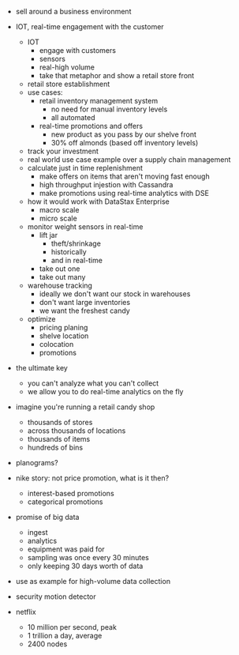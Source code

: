 * sell around a business environment

* IOT, real-time engagement with the customer
    * IOT
        * engage with customers
        * sensors
        * real-high volume
        * take that metaphor and show a retail store front
    * retail store establishment
    * use cases:
        * retail inventory management system
            * no need for manual inventory levels
            * all automated
        * real-time promotions and offers
            * new product as you pass by our shelve front
            * 30% off almonds (based off inventory levels)
    * track your investment
    * real world use case example over a supply chain management
    * calculate just in time replenishment
        * make offers on items that aren't moving fast enough
        * high throughput injestion with Cassandra
        * make promotions using real-time analytics with DSE
    * how it would work with DataStax Enterprise
        * macro scale
        * micro scale
    * monitor weight sensors in real-time
        * lift jar
            * theft/shrinkage
            * historically
            * and in real-time
        * take out one
        * take out many
    * warehouse tracking
        * ideally we don't want our stock in warehouses
        * don't want large inventories
        * we want the freshest candy
    * optimize
        * pricing planing
        * shelve location
        * colocation
        * promotions

* the ultimate key
    * you can't analyze what you can't collect
    * we allow you to do real-time analytics on the fly
* imagine you're running a retail candy shop
    * thousands of stores
    * across thousands of locations
    * thousands of items
    * hundreds of bins

* planograms?
* nike story: not price promotion, what is it then?
    * interest-based promotions
    * categorical promotions
* promise of big data
    * ingest
    * analytics
    * equipment was paid for
    * sampling was once every 30 minutes
    * only keeping 30 days worth of data
* use as example for high-volume data collection
* security motion detector
* netflix
    * 10 million per second, peak
    * 1 trillion a day, average
    * 2400 nodes
